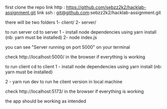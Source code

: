 first clone the repo
link http : https://github.com/sebzz2k2/hacklab-assignment.git
link ssh : git@github.com:sebzz2k2/hacklab-assignment.git

there will be two folders
1- client/
2- server/

to run server cd to server
1 - install node dependencies using
yarn install (nb: yarn must be installed)
2- node index.js

you can see "Server running on port 5000" on your terminal

check http://localhost:5000/ in the browser if everything is working

to run client cd to client
1 - install node dependencies using
yarn install (nb: yarn must be installed)

2 - yarn run dev to run he client version in local machine

check http://localhost:5173/ in the browser if everything is working

the app should be working as intended
